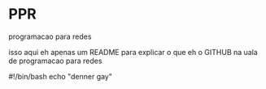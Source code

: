 # PPR
programacao para redes

isso aqui eh apenas um README para explicar o que eh o GITHUB na uala de programacao para redes

#!/bin/bash
echo "denner gay"
